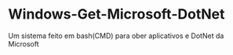 # Windows-Get-Microsoft-DotNet
Um sistema feito em bash(CMD) para ober aplicativos e DotNet da Microsoft 
